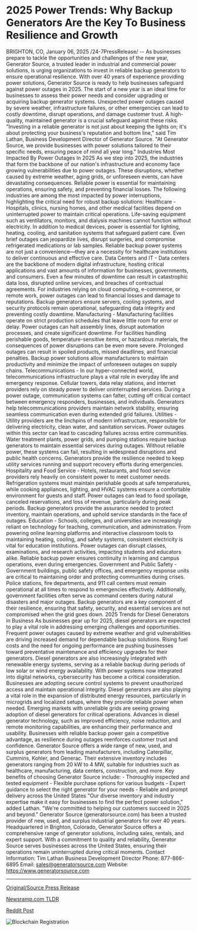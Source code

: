 # 2025 Power Trends: Why Backup Generators Are the Key To Business Resilience and Growth

BRIGHTON, CO, January 06, 2025 /24-7PressRelease/ -- As businesses prepare to tackle the opportunities and challenges of the new year, Generator Source, a trusted leader in industrial and commercial power solutions, is urging organizations to invest in reliable backup generators to ensure operational resilience. With over 40 years of experience providing power solutions, Generator Source is ready to help businesses safeguard against power outages in 2025.   The start of a new year is an ideal time for businesses to assess their power needs and consider upgrading or acquiring backup generator systems. Unexpected power outages caused by severe weather, infrastructure failures, or other emergencies can lead to costly downtime, disrupt operations, and damage customer trust. A high-quality, maintained generator is a crucial safeguard against these risks.   "Investing in a reliable generator is not just about keeping the lights on; it's about protecting your business's reputation and bottom line," said Tim Lathan, Business Development Director of Generator Source. "At Generator Source, we provide businesses with power solutions tailored to their specific needs, ensuring peace of mind all year long."   Industries Most Impacted By Power Outages In 2025  As we step into 2025, the industries that form the backbone of our nation's infrastructure and economy face growing vulnerabilities due to power outages. These disruptions, whether caused by extreme weather, aging grids, or unforeseen events, can have devastating consequences. Reliable power is essential for maintaining operations, ensuring safety, and preventing financial losses. The following industries are among the most impacted by power interruptions, highlighting the critical need for robust backup solutions:   Healthcare - Hospitals, clinics, nursing homes, and other medical facilities depend on uninterrupted power to maintain critical operations. Life-saving equipment such as ventilators, monitors, and dialysis machines cannot function without electricity. In addition to medical devices, power is essential for lighting, heating, cooling, and sanitation systems that safeguard patient care. Even brief outages can jeopardize lives, disrupt surgeries, and compromise refrigerated medications or lab samples. Reliable backup power systems are not just a convenience—they are a necessity for healthcare institutions to deliver continuous and effective care.   Data Centers and IT - Data centers are the backbone of modern digital infrastructure, hosting critical applications and vast amounts of information for businesses, governments, and consumers. Even a few minutes of downtime can result in catastrophic data loss, disrupted online services, and breaches of contractual agreements. For industries relying on cloud computing, e-commerce, or remote work, power outages can lead to financial losses and damage to reputations. Backup generators ensure servers, cooling systems, and security protocols remain operational, safeguarding data integrity and preventing costly downtime.   Manufacturing - Manufacturing facilities operate on strict production schedules that leave little room for error or delay. Power outages can halt assembly lines, disrupt automation processes, and create significant downtime. For facilities handling perishable goods, temperature-sensitive items, or hazardous materials, the consequences of power disruptions can be even more severe. Prolonged outages can result in spoiled products, missed deadlines, and financial penalties. Backup power solutions allow manufacturers to maintain productivity and minimize the impact of unforeseen outages on supply chains.   Telecommunications - In our hyper-connected world, telecommunications infrastructure plays a vital role in everyday life and emergency response. Cellular towers, data relay stations, and internet providers rely on steady power to deliver uninterrupted services. During a power outage, communication systems can falter, cutting off critical contact between emergency responders, businesses, and individuals. Generators help telecommunications providers maintain network stability, ensuring seamless communication even during extended grid failures.   Utilities - Utility providers are the linchpins of modern infrastructure, responsible for delivering electricity, clean water, and sanitation services. Power outages within this sector can lead to cascading failures across entire communities. Water treatment plants, power grids, and pumping stations require backup generators to maintain essential services during outages. Without reliable power, these systems can fail, resulting in widespread disruptions and public health concerns. Generators provide the resilience needed to keep utility services running and support recovery efforts during emergencies.   Hospitality and Food Service - Hotels, restaurants, and food service providers rely heavily on consistent power to meet customer needs. Refrigeration systems must maintain perishable goods at safe temperatures, while cooking appliances, lighting, and HVAC systems ensure a comfortable environment for guests and staff. Power outages can lead to food spoilage, canceled reservations, and loss of revenue, particularly during peak periods. Backup generators provide the assurance needed to protect inventory, maintain operations, and uphold service standards in the face of outages.  Education - Schools, colleges, and universities are increasingly reliant on technology for teaching, communication, and administration. From powering online learning platforms and interactive classroom tools to maintaining heating, cooling, and safety systems, consistent electricity is vital for education institutions. Power outages can disrupt classes, examinations, and research activities, impacting students and educators alike. Reliable backup power ensures continuity in learning and campus operations, even during emergencies.   Government and Public Safety - Government buildings, public safety offices, and emergency response units are critical to maintaining order and protecting communities during crises. Police stations, fire departments, and 911 call centers must remain operational at all times to respond to emergencies effectively. Additionally, government facilities often serve as command centers during natural disasters and major outages. Backup generators are a key component of their resilience, ensuring that safety, security, and essential services are not compromised when the grid goes down.   2025 Trends for Diesel Generators in Business  As businesses gear up for 2025, diesel generators are expected to play a vital role in addressing emerging challenges and opportunities. Frequent power outages caused by extreme weather and grid vulnerabilities are driving increased demand for dependable backup solutions.   Rising fuel costs and the need for ongoing performance are pushing businesses toward preventative maintenance and efficiency upgrades for their generators. Diesel generators are also increasingly integrated with renewable energy systems, serving as a reliable backup during periods of low solar or wind energy availability.   With power systems now integrated into digital networks, cybersecurity has become a critical consideration. Businesses are adopting secure control systems to prevent unauthorized access and maintain operational integrity. Diesel generators are also playing a vital role in the expansion of distributed energy resources, particularly in microgrids and localized setups, where they provide reliable power when needed.   Emerging markets with unreliable grids are seeing growing adoption of diesel generators for critical operations. Advances in diesel generator technology, such as improved efficiency, noise reduction, and remote monitoring capabilities, are enhancing their performance and usability. Businesses with reliable backup power gain a competitive advantage, as resilience during outages reenforces customer trust and confidence.   Generator Source offers a wide range of new, used, and surplus generators from leading manufacturers, including Caterpillar, Cummins, Kohler, and Generac. Their extensive inventory includes generators ranging from 20 kW to 4 MW, suitable for industries such as healthcare, manufacturing, data centers, construction, and more.   Key benefits of choosing Generator Source include:  - Thoroughly inspected and tested equipment  - Flexible purchase options for various budgets  - Expert guidance to select the right generator for your needs  - Reliable and prompt delivery across the United States   "Our diverse inventory and industry expertise make it easy for businesses to find the perfect power solution," added Lathan. "We're committed to helping our customers succeed in 2025 and beyond."  Generator Source (generatorsource.com) has been a trusted provider of new, used, and surplus industrial generators for over 40 years. Headquartered in Brighton, Colorado, Generator Source offers a comprehensive range of generator solutions, including sales, rentals, and expert support. With a commitment to quality and reliability, Generator Source serves businesses across the United States, ensuring their operations remain uninterrupted during critical moments.   Contact Information:   Tim Lathan  Business Development Director  Phone: 877-866-6895  Email: sales@generatorsource.com  Website: https://www.generatorsource.com 

---

[Original/Source Press Release](https://www.24-7pressrelease.com/press-release/517570/2025-power-trends-why-backup-generators-are-the-key-to-business-resilience-and-growth)
                    

[Newsramp.com TLDR](https://newsramp.com/curated-news/generator-source-urges-businesses-to-prioritize-backup-generators-in-2025/d62b93d0f00dde7e2140127f24baf0ba) 

 



[Reddit Post](https://www.reddit.com/r/newsramp/comments/1huu9zy/generator_source_urges_businesses_to_prioritize/) 



![Blockchain Registration](https://cdn.newsramp.app/24-7PressRelease/qrcode/251/6/voltWAzw.webp)
